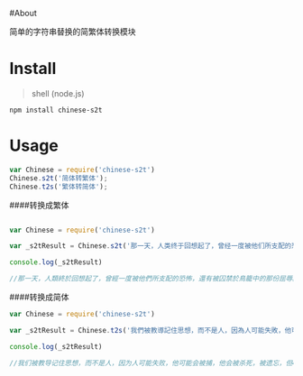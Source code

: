 #About

简单的字符串替换的简繁体转换模块

# Install

> shell (node.js)

```shell
npm install chinese-s2t
```
# Usage

```js
var Chinese = require('chinese-s2t')
Chinese.s2t('简体转繁体');
Chinese.t2s('繁体转简体');
```


####转换成繁体



```js

var Chinese = require('chinese-s2t')

var _s2tResult = Chinese.s2t('那一天，人类终于回想起了，曾经一度被他们所支配的恐怖，还有被囚禁于鸟笼中的那份屈辱。')

console.log(_s2tResult)

//那一天，人類終於回想起了，曾經一度被他們所支配的恐怖，還有被囚禁於鳥籠中的那份屈辱。
```

####转换成简体

```js
var Chinese = require('chinese-s2t')

var _s2tResult = Chinese.t2s('我們被教導記住思想，而不是人，因為人可能失敗，他可能會被捕，他會被殺死，被遺忘，但400年後，思想仍可改變世界，我親眼目睹了，思想的威力，我見過人們以它為名殺戮，或是為了它獻出生命，但你不能親吻思想，也不能觸摸它，或擁抱它，思想不會流血，不會感到痛苦，它們沒有愛！')

console.log(_s2tResult)

//我们被教导记住思想，而不是人，因为人可能失败，他可能会被捕，他会被杀死，被遗忘，但400年后，思想仍可改变世界，我亲眼目睹了，思想的威力，我见过人们以它为名杀戮，或是为了它献出生命，但你不能亲吻思想，也不能触摸它，或拥抱它，思想不会流血，不会感到痛苦，它们没有爱！

```

